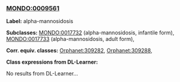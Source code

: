 
### [MONDO:0009561](http://purl.obolibrary.org/obo/MONDO_0009561)
**Label:** alpha-mannosidosis

**Subclasses:** [MONDO:0017732](http://purl.obolibrary.org/obo/MONDO_0017732) (alpha-mannosidosis, infantile form), [MONDO:0017733](http://purl.obolibrary.org/obo/MONDO_0017733) (alpha-mannosidosis, adult form), 

**Corr. equiv. classes:** [Orphanet:309282](http://www.orpha.net/ORDO/Orphanet_309282), [Orphanet:309288](http://www.orpha.net/ORDO/Orphanet_309288), 

**Class expressions from DL-Learner:**

No results from DL-Learner...



